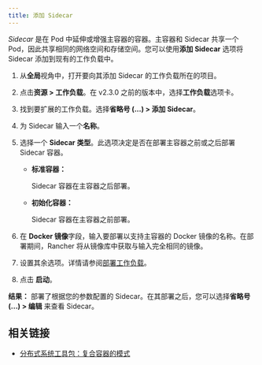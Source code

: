 ```yaml
---
title: 添加 Sidecar
---
```


_Sidecar_ 是在 Pod 中延伸或增强主容器的容器。主容器和 Sidecar 共享一个 Pod，因此共享相同的网络空间和存储空间。您可以使用**添加 Sidecar** 选项将 Sidecar 添加到现有的工作负载中。

1. 从**全局**视角中，打开要向其添加 Sidecar 的工作负载所在的项目。

1. 点击**资源 > 工作负载**。在 v2.3.0 之前的版本中，选择**工作负载**选项卡。

1. 找到要扩展的工作负载。选择**省略号 (...) > 添加 Sidecar**。

1. 为 Sidecar 输入一个**名称**。

1. 选择一个 **Sidecar 类型**。此选项决定是否在部署主容器之前或之后部署 Sidecar 容器。

   - **标准容器：**

     Sidecar 容器在主容器之后部署。

   - **初始化容器：**

     Sidecar 容器在主容器之前部署。

1. 在 **Docker 镜像**字段，输入要部署以支持主容器的 Docker 镜像的名称。在部署期间，Rancher 将从镜像库中获取与输入完全相同的镜像。

1. 设置其余选项。详情请参阅[部署工作负载](/docs/k8s-in-rancher/workloads/deploy-workloads/_index)。

1. 点击 **启动**。

**结果：** 部署了根据您的参数配置的 Sidecar。在其部署之后，您可以选择**省略号(...) > 编辑** 来查看 Sidecar。

## 相关链接

- [分布式系统工具包：复合容器的模式](https://kubernetes.io/blog/2015/06/the-distributed-system-toolkit-patterns/)
